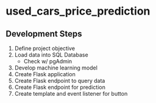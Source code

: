 # used_cars_price_prediction

## Development Steps
1. Define project objective
2. Load data into SQL Database
	* Check w/ pgAdmin
3. Develop machine learning model
4. Create Flask application
5. Create Flask endpoint to query data
6. Create Flask endpoint for prediction
7. Create template and event listener for button